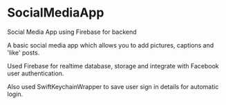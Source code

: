 # SocialMediaApp
Social Media App using Firebase for backend

A basic social media app which allows you to add pictures, captions and 'like' posts.

Used Firebase for realtime database, storage and integrate with Facebook user authentication.

Also used SwiftKeychainWrapper to save user sign in details for automatic login.

